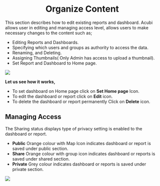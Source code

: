 


<center><h1>Organize Content</h1></center>

This section describes how to edit existing reports and dashboard. 
Acubi allows user in editing and managing access level, allows  users to make necessary changes to the content such as;
 
  -  Editing Reports and Dashboards.
   -  Specifying which users and groups as  authority to access the data.
   -  Renaming, and Deleting. 
   - Assigning Thumbnails( Only Admin has access to upload a thumbnail).
   -  Set Report and Dashboard to Home page.
   
   ![
](https://raw.githubusercontent.com/sv18042016/fp1/2c3e9b591017dd6316a4091ad35abfae69bf2082/images/New_version5/UD_Edit_Content_Image1.png)

**Let us see how it works,**

- To set dashboard on Home page click on **Set Home page** Icon.
- To edit the dashboard or report click on  **Edit**  icon.
- To delete the dashboard or report permanently Click on  **Delete**  icon.

## Managing Access

The Sharing status displays type of privacy setting is enabled to the dashboard or report.

 -   **Public** Orange colour  with Map Icon indicates dashboard or report is saved under public section.
 -   **Share** Orange colour with group icon indicates dashboard or reports is saved under shared section.
 -   **Private** Grey colour indicates dashboard or reports is saved under private section.

![
](https://raw.githubusercontent.com/sv18042016/fp1/93fab44572b6a9c124a7c80f1ec840cd0488f319/images/organise_full.png)


<!--stackedit_data:
eyJoaXN0b3J5IjpbNTE2MDUyODAxLC0xNTUxMjU0NTU3LC04Mj
I0MDk5ODcsLTE0NDQ0OTMxMDUsLTE1OTIzMTE0MjYsLTE1NTM1
Njk1NzUsNzUxNjAwMjQ2LC0xNTk0NzA3MTVdfQ==
-->